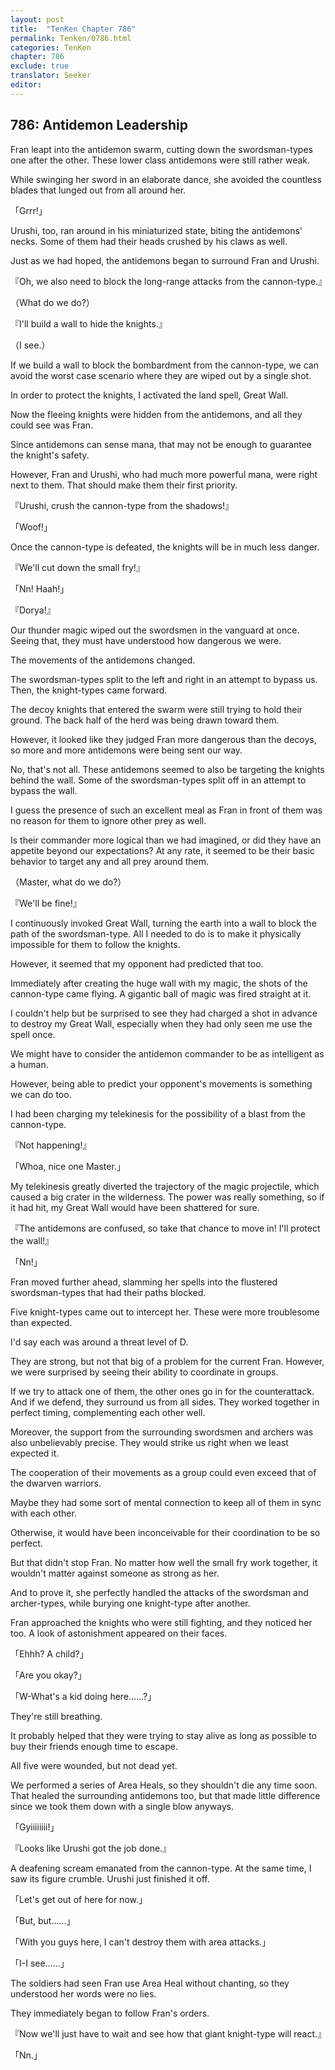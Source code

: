 ```yaml
---
layout: post
title:  "TenKen Chapter 786"
permalink: Tenken/0786.html
categories: TenKen
chapter: 786
exclude: true
translator: Seeker
editor: 
---
```

<h2 id="ch786">786: Antidemon Leadership</h2>

Fran leapt into the antidemon swarm, cutting down the swordsman-types one after the other. These lower class antidemons were still rather weak.

While swinging her sword in an elaborate dance, she avoided the countless blades that lunged out from all around her.

「Grrr!」

Urushi, too, ran around in his miniaturized state, biting the antidemons' necks. Some of them had their heads crushed by his claws as well.

Just as we had hoped, the antidemons began to surround Fran and Urushi.

『Oh, we also need to block the long-range attacks from the cannon-type.』

（What do we do?）

『I'll build a wall to hide the knights.』

（I see.）

If we build a wall to block the bombardment from the cannon-type, we can avoid the worst case scenario where they are wiped out by a single shot.

In order to protect the knights, I activated the land spell, Great Wall.

Now the fleeing knights were hidden from the antidemons, and all they could see was Fran.

Since antidemons can sense mana, that may not be enough to guarantee the knight's safety.

However, Fran and Urushi, who had much more powerful mana, were right next to them. That should make them their first priority.

『Urushi, crush the cannon-type from the shadows!』

「Woof!」

Once the cannon-type is defeated, the knights will be in much less danger.

『We'll cut down the small fry!』

「Nn! Haah!」

『Dorya!』

Our thunder magic wiped out the swordsmen in the vanguard at once. Seeing that, they must have understood how dangerous we were.

The movements of the antidemons changed.

The swordsman-types split to the left and right in an attempt to bypass us. Then, the knight-types came forward.

The decoy knights that entered the swarm were still trying to hold their ground. The back half of the herd was being drawn toward them.

However, it looked like they judged Fran more dangerous than the decoys, so more and more antidemons were being sent our way.

No, that's not all. These antidemons seemed to also be targeting the knights behind the wall. Some of the swordsman-types split off in an attempt to bypass the wall.

I guess the presence of such an excellent meal as Fran in front of them was no reason for them to ignore other prey as well.

Is their commander more logical than we had imagined, or did they have an appetite beyond our expectations? At any rate, it seemed to be their basic behavior to target any and all prey around them.

（Master, what do we do?）

『We'll be fine!』

I continuously invoked Great Wall, turning the earth into a wall to block the path of the swordsman-type. All I needed to do is to make it physically impossible for them to follow the knights.

However, it seemed that my opponent had predicted that too.

Immediately after creating the huge wall with my magic, the shots of the cannon-type came flying. A gigantic ball of magic was fired straight at it.

I couldn't help but be surprised to see they had charged a shot in advance to destroy my Great Wall, especially when they had only seen me use the spell once.

We might have to consider the antidemon commander to be as intelligent as a human.

However, being able to predict your opponent's movements is something we can do too.

I had been charging my telekinesis for the possibility of a blast from the cannon-type.

『Not happening!』

「Whoa, nice one Master.」

My telekinesis greatly diverted the trajectory of the magic projectile, which caused a big crater in the wilderness. The power was really something, so if it had hit, my Great Wall would have been shattered for sure.

『The antidemons are confused, so take that chance to move in! I'll protect the wall!』

「Nn!」

Fran moved further ahead, slamming her spells into the flustered swordsman-types that had their paths blocked.

Five knight-types came out to intercept her. These were more troublesome than expected.

I'd say each was around a threat level of D.

They are strong, but not that big of a problem for the current Fran. However, we were surprised by seeing their ability to coordinate in groups.

If we try to attack one of them, the other ones go in for the counterattack. And if we defend, they surround us from all sides. They worked together in perfect timing, complementing each other well.

Moreover, the support from the surrounding swordsmen and archers was also unbelievably precise. They would strike us right when we least expected it.

The cooperation of their movements as a group could even exceed that of the dwarven warriors.

Maybe they had some sort of mental connection to keep all of them in sync with each other.

Otherwise, it would have been inconceivable for their coordination to be so perfect.

But that didn't stop Fran. No matter how well the small fry work together, it wouldn't matter against someone as strong as her.

And to prove it, she perfectly handled the attacks of the swordsman and archer-types, while burying one knight-type after another.

Fran approached the knights who were still fighting, and they noticed her too. A look of astonishment appeared on their faces.

「Ehhh? A child?」

「Are you okay?」

「W-What's a kid doing here……?」

They're still breathing.

It probably helped that they were trying to stay alive as long as possible to buy their friends enough time to escape.

All five were wounded, but not dead yet.

We performed a series of Area Heals, so they shouldn't die any time soon. That healed the surrounding antidemons too, but that made little difference since we took them down with a single blow anyways.

「Gyiiiiiiii!」

『Looks like Urushi got the job done.』

A deafening scream emanated from the cannon-type. At the same time, I saw its figure crumble. Urushi just finished it off.

「Let's get out of here for now.」

「But, but……」

「With you guys here, I can't destroy them with area attacks.」

「I-I see……」

The soldiers had seen Fran use Area Heal without chanting, so they understood her words were no lies.

They immediately began to follow Fran's orders.

『Now we'll just have to wait and see how that giant knight-type will react.』

「Nn.」



